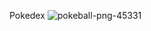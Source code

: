 Pokedex ![pokeball-png-45331](https://github.com/Joaofrota/Pokedex/assets/42911416/7353d8b5-3df2-4b48-8eb3-700b142a4b69)
